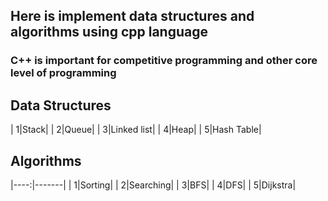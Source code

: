 ## Here is implement data structures and algorithms using cpp language
### C++ is important for competitive programming and other core level of programming
## Data Structures
|   1|Stack|
|   2|Queue|
|   3|Linked list|
|   4|Heap|
|   5|Hash Table|

## Algorithms
|----:|-------|
|   1|Sorting|
|   2|Searching|
|   3|BFS|
|   4|DFS|
|   5|Dijkstra|
